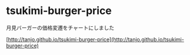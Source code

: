 # tsukimi-burger-price

月見バーガーの価格変遷をチャートにしました

[http://tanjo.github.io/tsukimi-burger-price](http://tanjo.github.io/tsukimi-burger-price)
